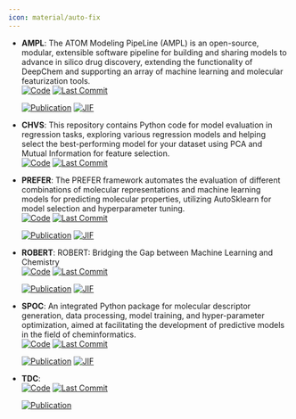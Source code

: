```yaml
---
icon: material/auto-fix
---
```





- **AMPL**: The ATOM Modeling PipeLine (AMPL) is an open-source, modular, extensible software pipeline for building and sharing models to advance in silico drug discovery, extending the functionality of DeepChem and supporting an array of machine learning and molecular featurization tools.  
    [![Code](https://img.shields.io/github/stars/ATOMScience-org/AMPL?style=for-the-badge&logo=github)](https://github.com/ATOMScience-org/AMPL) 
    [![Last Commit](https://img.shields.io/github/last-commit/ATOMScience-org/AMPL?style=for-the-badge&logo=github)](https://github.com/ATOMScience-org/AMPL) 

    [![Publication](https://img.shields.io/badge/Publication-Citations:69-blue?style=for-the-badge&logo=bookstack)](https://doi.org/10.1021/acs.jcim.9b01053) 
    [![JIF](https://img.shields.io/badge/Impact_Factor-5.60-purple?style=for-the-badge&logo=academia)](https://doi.org/10.1021/acs.jcim.9b01053)



- **CHVS**: This repository contains Python code for model evaluation in regression tasks, exploring various regression models and helping select the best-performing model for your dataset using PCA and Mutual Information for feature selection.  
    [![Code](https://img.shields.io/github/stars/Saeedmomo/Consensus_Holistic_Virtual_Screening?style=for-the-badge&logo=github)](https://github.com/Saeedmomo/Consensus_Holistic_Virtual_Screening) 
    [![Last Commit](https://img.shields.io/github/last-commit/Saeedmomo/Consensus_Holistic_Virtual_Screening?style=for-the-badge&logo=github)](https://github.com/Saeedmomo/Consensus_Holistic_Virtual_Screening) 




- **PREFER**: The PREFER framework automates the evaluation of different combinations of molecular representations and machine learning models for predicting molecular properties, utilizing AutoSklearn for model selection and hyperparameter tuning.  
    [![Code](https://img.shields.io/github/stars/rdkit/PREFER?style=for-the-badge&logo=github)](https://github.com/rdkit/PREFER) 
    [![Last Commit](https://img.shields.io/github/last-commit/rdkit/PREFER?style=for-the-badge&logo=github)](https://github.com/rdkit/PREFER) 

    [![Publication](https://img.shields.io/badge/Publication-Citations:344-blue?style=for-the-badge&logo=bookstack)](https://doi.org/10.1039/C8SC04175J) 
    [![JIF](https://img.shields.io/badge/Impact_Factor-7.60-purple?style=for-the-badge&logo=academia)](https://doi.org/10.1039/C8SC04175J)



- **ROBERT**: ROBERT: Bridging the Gap between Machine Learning and Chemistry  
    [![Code](https://img.shields.io/github/stars/jvalegre/robert?style=for-the-badge&logo=github)](https://github.com/jvalegre/robert) 
    [![Last Commit](https://img.shields.io/github/last-commit/jvalegre/robert?style=for-the-badge&logo=github)](https://github.com/jvalegre/robert) 

    [![Publication](https://img.shields.io/badge/Publication-Citations:3-blue?style=for-the-badge&logo=bookstack)](https://doi.org/10.1002/wcms.1733) 
    [![JIF](https://img.shields.io/badge/Impact_Factor-16.80-purple?style=for-the-badge&logo=academia)](https://doi.org/10.1002/wcms.1733)



- **SPOC**: An integrated Python package for molecular descriptor generation, data processing, model training, and hyper-parameter optimization, aimed at facilitating the development of predictive models in the field of cheminformatics.  
    [![Code](https://img.shields.io/github/stars/WhitestoneYang/spoc?style=for-the-badge&logo=github)](https://github.com/WhitestoneYang/spoc) 
    [![Last Commit](https://img.shields.io/github/last-commit/WhitestoneYang/spoc?style=for-the-badge&logo=github)](https://github.com/WhitestoneYang/spoc) 

    [![Publication](https://img.shields.io/badge/Publication-Citations:18-blue?style=for-the-badge&logo=bookstack)](https://doi.org/10.1002/cphc.202200255) 
    [![JIF](https://img.shields.io/badge/Impact_Factor-2.30-purple?style=for-the-badge&logo=academia)](https://doi.org/10.1002/cphc.202200255)



- **TDC**:   
    [![Code](https://img.shields.io/github/stars/mims-harvard/TDC?style=for-the-badge&logo=github)](https://github.com/mims-harvard/TDC) 
    [![Last Commit](https://img.shields.io/github/last-commit/mims-harvard/TDC?style=for-the-badge&logo=github)](https://github.com/mims-harvard/TDC) 

    [![Publication](https://img.shields.io/badge/Publication-Citations:0-blue?style=for-the-badge&logo=bookstack)](https://doi.org/10.7910/DVN/21LKWG) 


